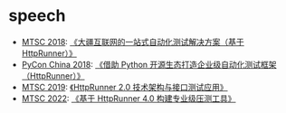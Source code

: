 # speech

- [MTSC 2018][MTSC2018]: [《大疆互联网的一站式自动化测试解决方案（基于HttpRunner）》][dji-httprunner]
- [PyCon China 2018][PyConChina2018]: [《借助 Python 开源生态打造企业级自动化测试框架（HttpRunner）》][PyCon-HttpRunner]
- [MTSC 2019][MTSC2019]: [《HttpRunner 2.0 技术架构与接口测试应用》][httprunner-2.0]
- [MTSC 2022][MTSC2022]: [《基于 HttpRunner 4.0 构建专业级压测工具》][httprunner-v4.0]

[MTSC2018]: https://www.bagevent.com/event/1193113
[PyConChina2018]: http://cn.pycon.org/2018/city_beijing.html
[dji-httprunner]: MTSC2018-HttpRunner-DJI.pdf
[PyCon-HttpRunner]: PyCon-HttpRunner.pdf
[MTSC2019]: https://www.bagevent.com/event/MTSC2019
[httprunner-2.0]: MTSC2019-HttpRunner-2.0.pdf
[MTSC2022]: https://www.bagevent.com/event/8006364
[httprunner-v4.0]: MTSC2022-HttpRunner-v4.0.pdf
